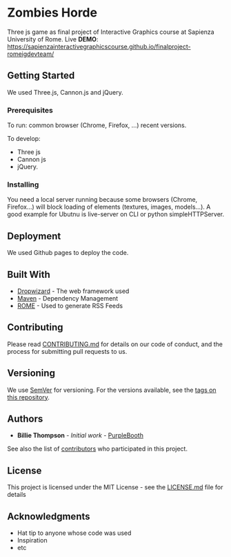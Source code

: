 # Zombies Horde

Three js game as final project of Interactive Graphics course at Sapienza University of Rome.
Live **DEMO**: https://sapienzainteractivegraphicscourse.github.io/finalproject-romeigdevteam/

## Getting Started
We used Three.js, Cannon.js and jQuery.  

### Prerequisites
To run:
  common browser (Chrome, Firefox, ...) recent versions. 

To develop:
- Three js
- Cannon js
- jQuery.

### Installing
You need a local server running because some browsers (Chrome, Firefox...) will block loading of elements (textures, images, models...).
A good example for Ubutnu is live-server on CLI or python simpleHTTPServer.

## Deployment

We used Github pages to deploy the code.
## Built With

* [Dropwizard](http://www.dropwizard.io/1.0.2/docs/) - The web framework used
* [Maven](https://maven.apache.org/) - Dependency Management
* [ROME](https://rometools.github.io/rome/) - Used to generate RSS Feeds

## Contributing

Please read [CONTRIBUTING.md](https://gist.github.com/PurpleBooth/b24679402957c63ec426) for details on our code of conduct, and the process for submitting pull requests to us.

## Versioning

We use [SemVer](http://semver.org/) for versioning. For the versions available, see the [tags on this repository](https://github.com/your/project/tags). 

## Authors

* **Billie Thompson** - *Initial work* - [PurpleBooth](https://github.com/PurpleBooth)

See also the list of [contributors](https://github.com/your/project/contributors) who participated in this project.

## License

This project is licensed under the MIT License - see the [LICENSE.md](LICENSE.md) file for details

## Acknowledgments

* Hat tip to anyone whose code was used
* Inspiration
* etc


